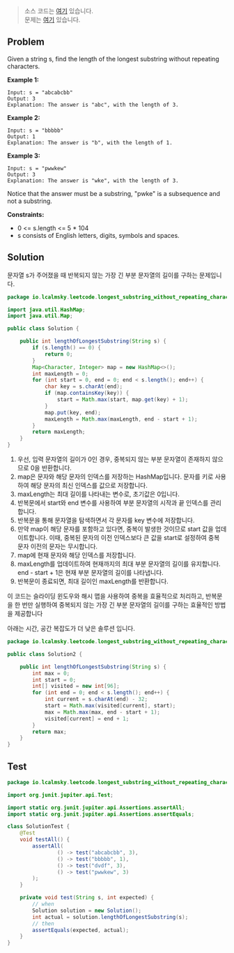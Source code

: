 > 소스 코드는 [여기](https://github.com/lcalmsky/leetcode/blob/master/src/main/java/io/lcalmsky/leetcode/longest_substring_without_repeating_characters/Solution.java) 있습니다.  
> 문제는 [여기](https://leetcode.com/problems/longest-substring-without-repeating-characters/) 있습니다.

## Problem

Given a string s, find the length of the longest substring without repeating characters.

**Example 1:**
```text
Input: s = "abcabcbb"
Output: 3
Explanation: The answer is "abc", with the length of 3.
```

**Example 2:**
```text
Input: s = "bbbbb"
Output: 1
Explanation: The answer is "b", with the length of 1.
```

**Example 3:**
```text
Input: s = "pwwkew"
Output: 3
Explanation: The answer is "wke", with the length of 3.
```

Notice that the answer must be a substring, "pwke" is a subsequence and not a substring.

**Constraints:**

* 0 <= s.length <= 5 * 104
* s consists of English letters, digits, symbols and spaces.

## Solution

문자열 s가 주어졌을 때 반복되지 않는 가장 긴 부분 문자열의 길이를 구하는 문제입니다.

```java
package io.lcalmsky.leetcode.longest_substring_without_repeating_characters;

import java.util.HashMap;
import java.util.Map;

public class Solution {

    public int lengthOfLongestSubstring(String s) {
        if (s.length() == 0) {
            return 0;
        }
        Map<Character, Integer> map = new HashMap<>();
        int maxLength = 0;
        for (int start = 0, end = 0; end < s.length(); end++) {
            char key = s.charAt(end);
            if (map.containsKey(key)) {
                start = Math.max(start, map.get(key) + 1);
            }
            map.put(key, end);
            maxLength = Math.max(maxLength, end - start + 1);
        }
        return maxLength;
    }
}
```

1. 우선, 입력 문자열의 길이가 0인 경우, 중복되지 않는 부분 문자열이 존재하지 않으므로 0을 반환합니다.
1. map은 문자와 해당 문자의 인덱스를 저장하는 HashMap입니다. 문자를 키로 사용하여 해당 문자의 최신 인덱스를 값으로 저장합니다.
1. maxLength는 최대 길이를 나타내는 변수로, 초기값은 0입니다.
1. 반복문에서 start와 end 변수를 사용하여 부분 문자열의 시작과 끝 인덱스를 관리합니다.
1. 반복문을 통해 문자열을 탐색하면서 각 문자를 key 변수에 저장합니다.
1. 만약 map이 해당 문자를 포함하고 있다면, 중복이 발생한 것이므로 start 값을 업데이트합니다. 이때, 중복된 문자의 이전 인덱스보다 큰 값을 start로 설정하여 중복 문자 이전의 문자는 무시합니다.
1. map에 현재 문자와 해당 인덱스를 저장합니다.
1. maxLength를 업데이트하여 현재까지의 최대 부분 문자열의 길이를 유지합니다. end - start + 1은 현재 부분 문자열의 길이를 나타냅니다.
1. 반복문이 종료되면, 최대 길이인 maxLength를 반환합니다.

이 코드는 슬라이딩 윈도우와 해시 맵을 사용하여 중복을 효율적으로 처리하고, 반복문을 한 번만 실행하여 중복되지 않는 가장 긴 부분 문자열의 길이를 구하는 효율적인 방법을 제공합니다

아래는 시간, 공간 복잡도가 더 낮은 솔루션 입니다.

```java
package io.lcalmsky.leetcode.longest_substring_without_repeating_characters;

public class Solution2 {

    public int lengthOfLongestSubstring(String s) {
        int max = 0;
        int start = 0;
        int[] visited = new int[96];
        for (int end = 0; end < s.length(); end++) {
            int current = s.charAt(end) - 32;
            start = Math.max(visited[current], start);
            max = Math.max(max, end - start + 1);
            visited[current] = end + 1;
        }
        return max;
    }
}
```

## Test

```java
package io.lcalmsky.leetcode.longest_substring_without_repeating_characters;

import org.junit.jupiter.api.Test;

import static org.junit.jupiter.api.Assertions.assertAll;
import static org.junit.jupiter.api.Assertions.assertEquals;

class SolutionTest {
    @Test
    void testAll() {
        assertAll(
                () -> test("abcabcbb", 3),
                () -> test("bbbbb", 1),
                () -> test("dvdf", 3),
                () -> test("pwwkew", 3)
        );
    }

    private void test(String s, int expected) {
        // when
        Solution solution = new Solution();
        int actual = solution.lengthOfLongestSubstring(s);
        // then
        assertEquals(expected, actual);
    }
}
```